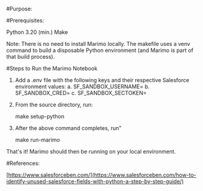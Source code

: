 #Purpose:

#Prerequisites:

Python 3.20 (min.)
Make

Note:  There is no need to install Marimo locally. The makefile uses a venv command to build a disposable Python environment (and Marimo is part of that build process).

#Steps to Run the Marimo Notebook

1. Add a .env file with the following keys and their respective Salesforce environment values:
   a. SF_SANDBOX_USERNAME=
   b. SF_SANDBOX_CRED=
   c. SF_SANDBOX_SECTOKEN=
   
  
3. From the source directory, run:
   
   make setup-python

4. After the above command completes, run"

    make run-marimo


That's it!  Marimo should then be running on your local environment.




#References:

[https://www.salesforceben.com/](https://www.salesforceben.com/how-to-identify-unused-salesforce-fields-with-python-a-step-by-step-guide/)

   
